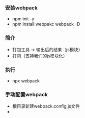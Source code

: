 ### 安装webpack

- npm init -y
- npm install webpakc webpack -D

### 简介

- 打包工具 -> 输出后的结果（js模块）
- 打包（支持我们的js模块化）

### 执行 

- npx webpack

### 手动配置webpack

- 根目录新建webpack.config.js文件
- 